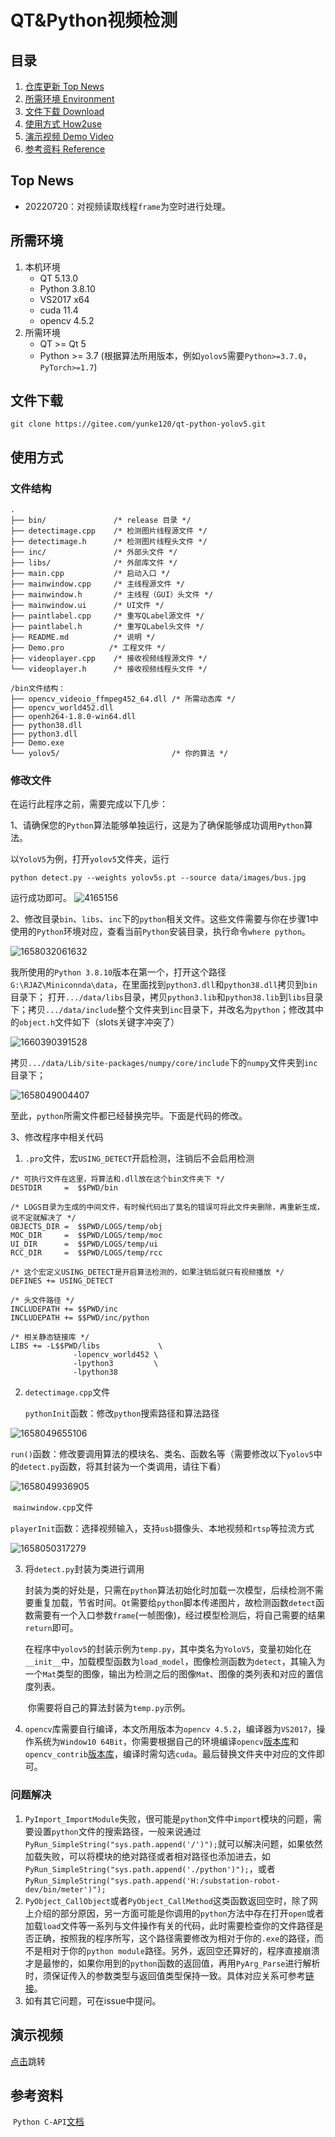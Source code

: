 # QT&Python视频检测

## 目录

1. [仓库更新 Top News](https://gitee.com/yunke120/qt-python-yolov5#top-news)
2. [所需环境 Environment](https://gitee.com/yunke120/qt-python-yolov5#%E6%89%80%E9%9C%80%E7%8E%AF%E5%A2%83)
3. [文件下载 Download](https://gitee.com/yunke120/qt-python-yolov5#%E6%96%87%E4%BB%B6%E4%B8%8B%E8%BD%BD)
4. [使用方式 How2use](https://gitee.com/yunke120/qt-python-yolov5#%E4%BD%BF%E7%94%A8%E6%96%B9%E5%BC%8F)
5. [演示视频 Demo Video](https://gitee.com/yunke120/qt-python-yolov5#%E6%BC%94%E7%A4%BA%E8%A7%86%E9%A2%91)
6. [参考资料 Reference](https://gitee.com/yunke120/qt-python-yolov5#%E5%8F%82%E8%80%83%E8%B5%84%E6%96%99)

## Top News

- 20220720：对视频读取线程`frame`为空时进行处理。


## 所需环境

1. 本机环境
   - QT 5.13.0
   - Python 3.8.10
   - VS2017 x64
   - cuda 11.4
   - opencv 4.5.2
2. 所需环境
   - QT >= Qt 5
   - Python >= 3.7 (根据算法所用版本，例如`yolov5`需要`Python>=3.7.0`，`PyTorch>=1.7`)

## 文件下载

```
git clone https://gitee.com/yunke120/qt-python-yolov5.git
```

## 使用方式

### 文件结构

```
.
├── bin/               /* release 目录 */
├── detectimage.cpp    /* 检测图片线程源文件 */ 
├── detectimage.h      /* 检测图片线程头文件 */
├── inc/               /* 外部头文件 */
├── libs/              /* 外部库文件 */
├── main.cpp           /* 启动入口 */
├── mainwindow.cpp     /* 主线程源文件 */
├── mainwindow.h       /* 主线程（GUI）头文件 */
├── mainwindow.ui      /* UI文件 */
├── paintlabel.cpp     /* 重写QLabel源文件 */
├── paintlabel.h       /* 重写QLabel头文件 */
├── README.md          /* 说明 */
├── Demo.pro          /* 工程文件 */
├── videoplayer.cpp    /* 接收视频线程源文件 */
└── videoplayer.h      /* 接收视频线程头文件 */
```

```
/bin文件结构：
├── opencv_videoio_ffmpeg452_64.dll /* 所需动态库 */
├── opencv_world452.dll
├── openh264-1.8.0-win64.dll
├── python38.dll
├── python3.dll
├── Demo.exe                       
└── yolov5/                         /* 你的算法 */
```

### 修改文件

在运行此程序之前，需要完成以下几步：

1、请确保您的`Python`算法能够单独运行，这是为了确保能够成功调用`Python`算法。

以`YoloV5`为例，打开`yolov5`文件夹，运行

```
python detect.py --weights yolov5s.pt --source data/images/bus.jpg
```

运行成功即可。		![4165156](figures/1658030901940.png)

2、修改目录`bin`、`libs`、`inc`下的`python`相关文件。这些文件需要与你在步骤1中使用的`Python`环境对应，查看当前`Python`安装目录，执行命令`where python`。

![1658032061632](figures/1658032061632.png)

我所使用的`Python 3.8.10`版本在第一个，打开这个路径`G:\RJAZ\Miniconnda\data`，在里面找到`python3.dll`和`python38.dll`拷贝到`bin`目录下； 打开`.../data/libs`目录，拷贝`python3.lib`和`python38.lib`到`libs`目录下；拷贝`.../data/include`整个文件夹到`inc`目录下，并改名为`python`；修改其中的`object.h`文件如下（slots关键字冲突了）

![1660390391528](figures/1660390391528.png)

拷贝`.../data/Lib/site-packages/numpy/core/include`下的`numpy`文件夹到`inc`目录下；

![1658049004407](figures/1658049004407.png)

至此，`python`所需文件都已经替换完毕。下面是代码的修改。

3、修改程序中相关代码

1. `.pro`文件，宏`USING_DETECT`开启检测，注销后不会启用检测

```
/* 可执行文件在这里，将算法和.dll放在这个bin文件夹下 */
DESTDIR     =  $$PWD/bin 

/* LOGS目录为生成的中间文件，有时候代码出了莫名的错误可将此文件夹删除，再重新生成，说不定就解决了 */
OBJECTS_DIR =  $$PWD/LOGS/temp/obj
MOC_DIR     =  $$PWD/LOGS/temp/moc
UI_DIR      =  $$PWD/LOGS/temp/ui
RCC_DIR     =  $$PWD/LOGS/temp/rcc

/* 这个宏定义USING_DETECT是开启算法检测的，如果注销后就只有视频播放 */
DEFINES += USING_DETECT

/* 头文件路径 */
INCLUDEPATH += $$PWD/inc
INCLUDEPATH += $$PWD/inc/python

/* 相关静态链接库 */
LIBS += -L$$PWD/libs             \
              -lopencv_world452 \
              -lpython3         \
              -lpython38
```

2. `detectimage.cpp`文件

   `pythonInit`函数：修改`python`搜索路径和算法路径

![1658049655106](figures/1658049655106.png)

​				`run()`函数：修改要调用算法的模块名、类名、函数名等（需要修改以下`yolov5`中的`detect.py`函数，将其封装为一个类调用，请往下看）

![1658049936905](figures/1658049936905.png)

​				`mainwindow.cpp`文件

​				`playerInit`函数：选择视频输入，支持`usb`摄像头、本地视频和`rtsp`等拉流方式

![1658050317279](figures/1658050317279.png)

3. 将`detect.py`封装为类进行调用

   ​		封装为类的好处是，只需在`python`算法初始化时加载一次模型，后续检测不需要重复加载，节省时间。`Qt`需要给`python`脚本传递图片，故检测函数`detect`函数需要有一个入口参数`frame`(一帧图像)，经过模型检测后，将自己需要的结果`return`即可。

   ​		在程序中`yolov5`的封装示例为`temp.py`，其中类名为`YoloV5`，变量初始化在`__init__`中，加载模型函数为`load_model`，图像检测函数为`detect`，其输入为一个`Mat`类型的图像，输出为检测之后的图像`Mat`、图像的类列表和对应的置信度列表。

   ​		你需要将自己的算法封装为`temp.py`示例。

4.  `opencv`库需要自行编译，本文所用版本为`opencv 4.5.2`，编译器为`VS2017`，操作系统为`Window10 64Bit`，你需要根据自己的环境编译`opencv`[版本库](https://github.com/opencv/opencv/releases)和`opencv_contrib`[版本库](https://github.com/opencv/opencv_contrib)，编译时需勾选`cuda`。最后替换文件夹中对应的文件即可。

### 问题解决

1. `PyImport_ImportModule`失败，很可能是`python`文件中`import`模块的问题，需要设置`python`文件的搜索路径，一般来说通过`PyRun_SimpleString("sys.path.append('/')");`就可以解决问题，如果依然加载失败，可以将模块的绝对路径或者相对路径也添加进去，如`PyRun_SimpleString("sys.path.append('./python')");`，或者`PyRun_SimpleString("sys.path.append('H:/substation-robot-dev/bin/meter')");`
2. `PyObject_CallObject`或者`PyObject_CallMethod`这类函数返回空时，除了网上介绍的部分原因，另一方面可能是你调用的`python`方法中存在打开`open`或者加载`load`文件等一系列与文件操作有关的代码，此时需要检查你的文件路径是否正确，按照我的程序所写，这个路径需要修改为相对于你的`.exe`的路径，而不是相对于你的`python module`路径。另外，返回空还算好的，程序直接崩溃才是最惨的，如果你用到的`python`函数的返回值，再用`PyArg_Parse`进行解析时，须保证传入的参数类型与返回值类型保持一致。具体对应关系可参考[链接](https://docs.python.org/3.8/c-api/arg.html#PyArg_UnpackTuple)。
3. 如有其它问题，可在issue中提问。

## 演示视频

[点击](https://www.bilibili.com/video/BV1q34y1H76F?share_source=copy_web&vd_source=f06a9df5c06f51cc84a1106139be7062)跳转

## 参考资料

​	`Python C-API`[文档](https://docs.python.org/3.8/c-api/arg.html#PyArg_UnpackTuple)

























